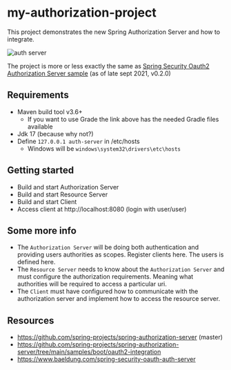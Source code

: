 # my-authorization-project
This project demonstrates the new Spring Authorization Server and how to integrate.

![auth server](https://miro.medium.com/max/431/1*LrU0kZBljjwd32vLy5IlwA.png)

The project is more or less exactly the same as [Spring Security Oauth2 Authorization Server sample](https://github.com/spring-projects/spring-authorization-server/tree/0.2.0/samples/boot/oauth2-integration) (as of late sept 2021, v0.2.0)

## Requirements
* Maven build tool v3.6+ 
  * If you want to use Grade the link above has the needed Gradle files available
* Jdk 17 (because why not?)
* Define `127.0.0.1 auth-server` in /etc/hosts
  * Windows will be `windows\system32\drivers\etc\hosts`

## Getting started
* Build and start Authorization Server
* Build and start Resource Server
* Build and start Client
* Access client at http://localhost:8080 (login with user/user)

## Some more info
* The `Authorization Server` will be doing both authentication and providing users authorities as scopes. Register clients here. The users is defined here. 
* The `Resource Server` needs to know about the `Authorization Server` and must configure the authorization requirements. Meaning what authorities will be required to access a particular uri. 
* The `Client` must have configured how to communicate with the authorization server and implement how to access the resource server.  

## Resources
* https://github.com/spring-projects/spring-authorization-server (master)
* https://github.com/spring-projects/spring-authorization-server/tree/main/samples/boot/oauth2-integration
* https://www.baeldung.com/spring-security-oauth-auth-server
